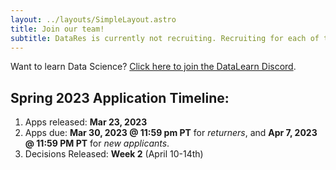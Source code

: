```yaml
---
layout: ../layouts/SimpleLayout.astro
title: Join our team!
subtitle: DataRes is currently not recruiting. Recruiting for each of the DataRes teams happens at the beginning of every quarter.
---
```


Want to learn Data Science? [Click here to join the DataLearn Discord](//discord.gg/WPhV9JXz).

## Spring 2023 Application Timeline:

1. Apps released: **Mar 23, 2023**
2. Apps due: **Mar 30, 2023 @ 11:59 pm PT** for _returners_, and **Apr 7, 2023 @ 11:59 PM PT** for _new applicants_.
3. Decisions Released: **Week 2** (April 10-14th)
